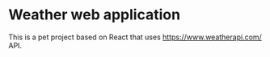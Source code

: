 # Weather web application

This is a pet project based on React that uses https://www.weatherapi.com/ API.
